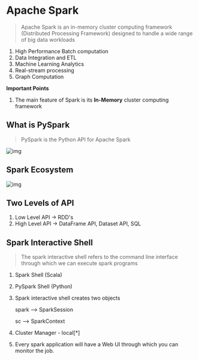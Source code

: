 # Apache Spark

> Apache Spark is an in-memory cluster computing framework (Distributed Processing Framework) designed to handle a wide range of big data workloads

1. High Performance Batch computation
2. Data Integration and ETL
3. Machine Learning Analytics
4. Real-stream processing
5. Graph Computation

**Important Points**

1. The main feature of Spark is its **In-Memory** cluster computing framework

## What is PySpark

> PySpark is the Python API for Apache Spark

![img](https://lh7-rt.googleusercontent.com/docsz/AD_4nXeJ2CizmweTFRRy1BR2nArd6q_81-zCbNgyzGR1e0CscU91S-GwJuf8rBhvPUfDZsKBwc8tqU1cD2AyRjr96_5QG96DmSdqrhWcQdftl4i5qzfbaxGIHIN_CAWwSJKe4HtAjTjZTdc0Y-cqrYyEmNkbV4w?key=uvmlVet7-pBAx-jz0PuzLA)

## Spark Ecosystem

![img](https://lh7-rt.googleusercontent.com/docsz/AD_4nXcmQiMmGeCZ5r-IDx7XBaT2cRWExsog9gfG_QmwrBoh-okpLyJ94FDU2UhaSu9OA7BHs4opkOw5zmDRbHK6M-BvMTsL4uEQC4HiTTKYpbcb2O1N5uAwKCghtMzBewKlqH6EaAqurfoKXzQxT9pRbneSPfs?key=uvmlVet7-pBAx-jz0PuzLA)

## Two Levels of API

1. Low Level API  -> RDD's
2. High Level API -> DataFrame API, Dataset API, SQL



## Spark Interactive Shell

> The spark interactive shell refers to the command line interface through which we can execute spark programs

1. Spark Shell (Scala)
2. PySpark Shell (Python)

1. Spark interactive shell creates two objects

   spark --> SparkSession

   sc --> SparkContext

2. Cluster Manager - local[*]

3. Every spark application will have a Web UI through which you can monitor the job.
